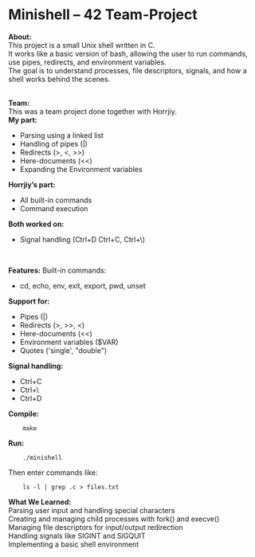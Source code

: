 # Minishell – 42 Team-Project
**About:**<br />
This project is a small Unix shell written in C.<br />
It works like a basic version of bash, allowing the user to run commands, use pipes, redirects, and environment variables.<br />
The goal is to understand processes, file descriptors, signals, and how a shell works behind the scenes.
<br/><br/>

**Team:**<br />
This was a team project done together with Horrjiy.<br />
**My part:**
- Parsing using a linked list<br />
- Handling of pipes (|)<br />
- Redirects (>, <, >>)<br />
- Here-documents (<<)<br />
- Expanding the Environment variables<br />

**Horrjiy’s part:**
- All built-in commands<br />
- Command execution<br />

**Both worked on:**
- Signal handling (Ctrl+D Ctrl+C, Ctrl+\\) <br />
<br />

**Features:**
Built-in commands:<br />
- cd, echo, env, exit, export, pwd, unset<br />

**Support for:**
- Pipes (|)<br />
- Redirects (>, >>, <)<br />
- Here-documents (<<)<br />
- Environment variables ($VAR)<br />
- Quotes ('single', "double")<br />

**Signal handling:**
- Ctrl+C<br />
- Ctrl+\ <br />
- Ctrl+D<br />

**Compile:**

        make

**Run:**

        ./minishell

Then enter commands like:

        ls -l | grep .c > files.txt

**What We Learned:**<br />
    Parsing user input and handling special characters<br />
    Creating and managing child processes with fork() and execve()<br />
    Managing file descriptors for input/output redirection<br />
    Handling signals like SIGINT and SIGQUIT<br />
    Implementing a basic shell environment
